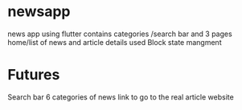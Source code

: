 # newsapp

 news app using flutter contains categories /search bar and 3 pages home/list of news and article details
used Block state mangment

# Futures
Search bar
6 categories of news
link to go to the real article website

